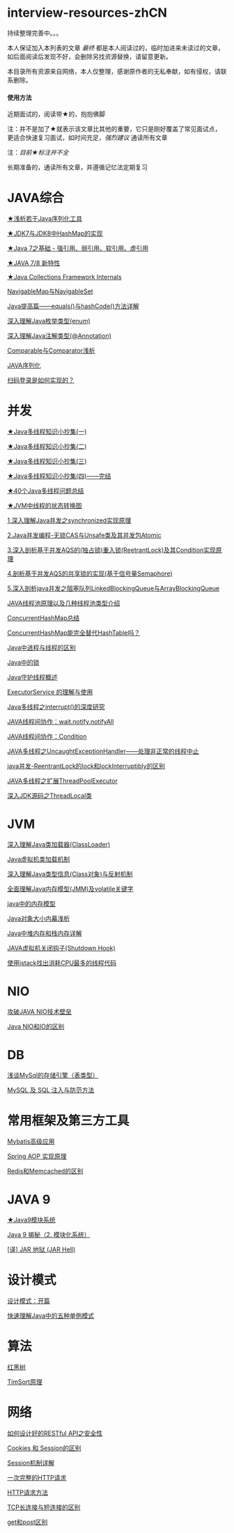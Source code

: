 # interview-resources-zhCN
持续整理完善中。。。

本人保证加入本列表的文章 *最终* 都是本人阅读过的，临时加进来未读过的文章，如后面阅读后发现不好，会删除另找资源替换，请留意更新。

本目录所有资源来自网络，本人仅整理，感谢原作者的无私奉献，如有侵权，请联系删除。

#### 使用方法

近期面试的，阅读带★的，抱抱佛脚

注：并不是加了★就表示该文章比其他的重要，它只是刚好覆盖了常见面试点，更适合快速复习面试，如时间充足，*强烈建议* 通读所有文章

注：*目前★标注并不全*

长期准备的，通读所有文章，并遵循记忆法定期复习

# JAVA综合
[★浅析若干Java序列化工具](http://blog.csdn.net/u013256816/article/details/50721421)

[★JDK7与JDK8中HashMap的实现](https://my.oschina.net/hosee/blog/618953)

[★Java 7之基础 - 强引用、弱引用、软引用、虚引用](http://blog.csdn.net/mazhimazh/article/details/19752475)

[★JAVA 7/8 新特性](http://www.cnblogs.com/jiangxiulian/p/7418305.html)

[★Java Collections Framework Internals](https://github.com/CarpenterLee/JCFInternals/blob/master/markdown/0-Introduction.md)

[NavigableMap与NavigableSet](http://blog.sina.com.cn/s/blog_8a99ddf20101d2fp.html)

[Java提高篇——equals()与hashCode()方法详解](http://www.cnblogs.com/Qian123/p/5703507.html)

[深入理解Java枚举类型(enum)](http://blog.csdn.net/javazejian/article/details/71333103)

[深入理解Java注解类型(@Annotation)](http://blog.csdn.net/javazejian/article/details/71860633)

[Comparable与Comparator浅析](http://blog.csdn.net/u013256816/article/details/50899416)

[JAVA序列化](http://blog.csdn.net/u013256816/article/details/50474678)

[扫码登录是如何实现的？](https://www.jianshu.com/p/7f072ac61763)

# 并发
[★Java多线程知识小抄集(一)](http://blog.csdn.net/u013256816/article/details/51325246#t6)

[★Java多线程知识小抄集(二)](http://blog.csdn.net/u013256816/article/details/51325309)

[★Java多线程知识小抄集(三)](http://blog.csdn.net/u013256816/article/details/51363643)

[★Java多线程知识小抄集(四)——完结](http://blog.csdn.net/u013256816/article/details/51524861)

[★40个Java多线程问题总结](http://www.cnblogs.com/xrq730/p/5060921.html)

[★JVM中线程的状态转换图](http://blog.csdn.net/hxpjava1/article/details/55255181)

[1.深入理解Java并发之synchronized实现原理](http://blog.csdn.net/javazejian/article/details/72828483)

[2.Java并发编程-无锁CAS与Unsafe类及其并发包Atomic](http://blog.csdn.net/javazejian/article/details/72772470)

[3.深入剖析基于并发AQS的(独占锁)重入锁(ReetrantLock)及其Condition实现原理](http://blog.csdn.net/javazejian/article/details/75043422)

[4.剖析基于并发AQS的共享锁的实现(基于信号量Semaphore)](http://blog.csdn.net/javazejian/article/details/76167357)

[5.深入剖析java并发之阻塞队列LinkedBlockingQueue与ArrayBlockingQueue](http://blog.csdn.net/javazejian/article/details/77410889)

[JAVA线程池原理以及几种线程池类型介绍](http://xtu-xiaoxin.iteye.com/blog/647580)

[ConcurrentHashMap总结](https://my.oschina.net/hosee/blog/675884)

[ConcurrentHashMap能完全替代HashTable吗？](https://my.oschina.net/hosee/blog/675423)

[Java中进程与线程的区别](http://blog.csdn.net/wu371894545/article/details/56035400)

[Java中的锁](http://blog.csdn.net/u013256816/article/details/51204385)

[Java守护线程概述](http://blog.csdn.net/u013256816/article/details/50392298)

[ExecutorService 的理解与使用](http://blog.csdn.net/bairrfhoinn/article/details/16848785)

[Java多线程之interrupt()的深度研究](https://www.cnblogs.com/carmanloneliness/p/3516405.html)

[JAVA线程间协作：wait.notify.notifyAll](http://blog.csdn.net/u013256816/article/details/50440123)

[JAVA线程间协作：Condition](http://blog.csdn.net/u013256816/article/details/50445241)

[JAVA多线程之UncaughtExceptionHandler——处理非正常的线程中止](http://blog.csdn.net/u013256816/article/details/50417822)

[java并发-ReentrantLock的lock和lockInterruptibly的区别](http://blog.csdn.net/wojiushiwo945you/article/details/42387091)

[JAVA多线程之扩展ThreadPoolExecutor](http://blog.csdn.net/u013256816/article/details/50403962)

[深入JDK源码之ThreadLocal类](https://my.oschina.net/xianggao/blog/392440?fromerr=CLZtT4xC)

# JVM
[深入理解Java类加载器(ClassLoader)](http://blog.csdn.net/javazejian/article/details/73413292)

[Java虚拟机类加载机制](http://blog.csdn.net/u013256816/article/details/50829596)

[深入理解Java类型信息(Class对象)与反射机制](http://blog.csdn.net/javazejian/article/details/70768369)

[全面理解Java内存模型(JMM)及volatile关键字](http://blog.csdn.net/javazejian/article/details/72772461)

[java中的内存模型](http://www.cnblogs.com/_popc/p/6096517.html)

[Java对象大小内幕浅析](http://blog.csdn.net/u013256816/article/details/51008443)

[Java中堆内存和栈内存详解](http://www.cnblogs.com/whgw/archive/2011/09/29/2194997.html)

[JAVA虚拟机关闭钩子(Shutdown Hook)](http://blog.csdn.net/u013256816/article/details/50394923)

[使用jstack找出消耗CPU最多的线程代码](http://daiguahub.com/2016/07/31/%E4%BD%BF%E7%94%A8jstack%E6%89%BE%E5%87%BA%E6%B6%88%E8%80%97CPU%E6%9C%80%E5%A4%9A%E7%9A%84%E7%BA%BF%E7%A8%8B%E4%BB%A3%E7%A0%81/)

# NIO
[攻破JAVA NIO技术壁垒](http://blog.csdn.net/u013256816/article/details/51457215)

[Java NIO和IO的区别](http://www.jb51.net/article/50621.htm)

# DB
[浅谈MySql的存储引擎（表类型）](http://www.cnblogs.com/lina1006/archive/2011/04/29/2032894.html)

[MySQL 及 SQL 注入与防范方法](http://www.jb51.net/article/87948.htm)

# 常用框架及第三方工具
[Mybatis高级应用](http://blog.csdn.net/zouqingfang/article/details/44782999)

[Spring AOP 实现原理](http://blog.csdn.net/moreevan/article/details/11977115/)

[Redis和Memcached的区别](http://blog.csdn.net/u013256816/article/details/51146314)

# JAVA 9
[★Java9模块系统](https://www.yiibai.com/java/java9/module_system.html)

[Java 9 揭秘（2. 模块化系统）](https://www.cnblogs.com/IcanFixIt/p/6947763.html)

[[译] JAR 地狱 (JAR Hell)](https://toutiao.io/posts/452124/app_preview)

# 设计模式
[设计模式：开篇](http://blog.csdn.net/u013256816/article/details/50966823#t0)

[快速理解Java中的五种单例模式](http://www.cnblogs.com/hupp/p/4487521.html)

# 算法
[红黑树](http://my.oschina.net/hosee/blog/618828)

[TimSort原理](https://baike.baidu.com/item/TimSort/10279720?fr=aladdin)

# 网络
[如何设计好的RESTful API之安全性](http://blog.csdn.net/ywk253100/article/details/25654101)

[Cookies 和 Session的区别](http://blog.csdn.net/axin66ok/article/details/6175522)

[Session机制详解](http://justsee.iteye.com/blog/1570652)

[一次完整的HTTP请求](https://www.jianshu.com/p/136a48b6c3fa)

[HTTP请求方法](http://www.runoob.com/http/http-methods.html)

[TCP长连接与短连接的区别](https://www.cnblogs.com/liuyong/archive/2011/07/01/2095487.html)

[get和post区别](https://www.zhihu.com/question/28586791)













